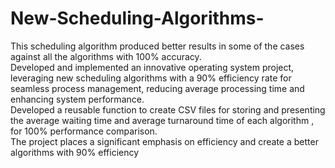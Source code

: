  # New-Scheduling-Algorithms-
This scheduling algorithm produced better results in some of the cases against all the algorithms with 100% accuracy.
<br>
Developed and implemented an innovative operating system project, leveraging new scheduling algorithms with a 90% efficiency rate for seamless process management, reducing average processing time and enhancing system performance.
<br>
Developed a reusable function to create CSV files for storing and presenting the average waiting time and average turnaround time of each algorithm , for 100% performance comparison.
<br>
The project places a significant emphasis on efficiency  and create a better algorithms with 90% efficiency

